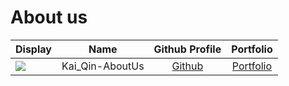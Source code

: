 # About us

Display | Name | Github Profile | Portfolio 
--------|:----:|:--------------:|:---------:
![](https://via.placeholder.com/100.png?text=Photo) | Kai_Qin-AboutUs | [Github](https://github.com/) | [Portfolio](docs/team/kaiqin.md)
